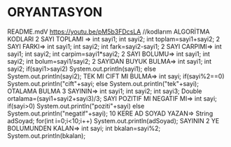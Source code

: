 # ORYANTASYON
README.mdV
https://youtu.be/pM5b3FDcsLA
//kodlarım
ALGORİTMA  KODLARI
2 SAYI TOPLAMI => 
int sayi1; int sayi2;  int toplam=sayi1+sayi2;
2 SAYI FARKI=>
int sayi1; int sayi2; int fark=sayi2-sayi1;
2 SAYI CARPIMI=>
int sayi1; int sayi2; int carpim=sayi1*sayi2;
2 SAYI BOLUMU=>
int sayi1; int sayi2; int bolum=sayi1/sayi2;
2 SAYIDAN BUYUK BULMA=>
int sayi1; int sayi2;  if(sayi1>sayi2)  System.out.println(sayi1);  else System.out.println(sayi2);
TEK MI CIFT MI BULMA=>
int sayi; if(sayi%2==0)  System.out.println("cift"+sayi; else  System.out.println("tek"+sayi);
OTALAMA BULMA 3 SAYININ=>
int sayi1; int sayi2; int sayi3; Double ortalama=(sayi1+sayi2+sayi3)/3;
SAYI POZITIF MI NEGATIF MI=>
int sayi; if(sayi>0) System.out.println("poziti"+sayi) else  System.out.println("negatif"+sayi);
10 KERE AD SOYAD YAZAN=>
String adSoyad;   for(int i=0;i<10;i++)  System.out.println(adSoyad);
SAYININ 2 YE BOLUMUNDEN KALAN=>
int sayi; int bkalan=sayi%2;  System.out.println(bkalan);


